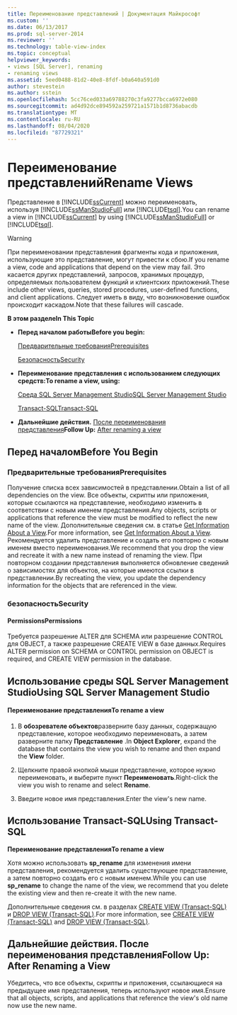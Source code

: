 ```yaml
---
title: Переименование представлений | Документация Майкрософт
ms.custom: ''
ms.date: 06/13/2017
ms.prod: sql-server-2014
ms.reviewer: ''
ms.technology: table-view-index
ms.topic: conceptual
helpviewer_keywords:
- views [SQL Server], renaming
- renaming views
ms.assetid: 5eed0488-81d2-40e8-8fdf-b0a640a591d0
author: stevestein
ms.author: sstein
ms.openlocfilehash: 5cc76ced033a69788270c3fa9277bcca6972e080
ms.sourcegitcommit: ad4d92dce894592a259721a1571b1d8736abacdb
ms.translationtype: MT
ms.contentlocale: ru-RU
ms.lasthandoff: 08/04/2020
ms.locfileid: "87729321"
---
```

# <a name="rename-views"></a><span data-ttu-id="5ec9f-102">Переименование представлений</span><span class="sxs-lookup"><span data-stu-id="5ec9f-102">Rename Views</span></span>
  <span data-ttu-id="5ec9f-103">Представление в [!INCLUDE[ssCurrent](../../includes/sscurrent-md.md)] можно переименовать, используя [!INCLUDE[ssManStudioFull](../../includes/ssmanstudiofull-md.md)] или [!INCLUDE[tsql](../../includes/tsql-md.md)].</span><span class="sxs-lookup"><span data-stu-id="5ec9f-103">You can rename a view in [!INCLUDE[ssCurrent](../../includes/sscurrent-md.md)] by using [!INCLUDE[ssManStudioFull](../../includes/ssmanstudiofull-md.md)] or [!INCLUDE[tsql](../../includes/tsql-md.md)].</span></span>  
  
> [!WARNING]  
>  <span data-ttu-id="5ec9f-104">При переименовании представления фрагменты кода и приложения, использующие это представление, могут привести к сбою.</span><span class="sxs-lookup"><span data-stu-id="5ec9f-104">If you rename a view, code and applications that depend on the view may fail.</span></span> <span data-ttu-id="5ec9f-105">Это касается других представлений, запросов, хранимых процедур, определяемых пользователем функций и клиентских приложений.</span><span class="sxs-lookup"><span data-stu-id="5ec9f-105">These include other views, queries, stored procedures, user-defined functions, and client applications.</span></span> <span data-ttu-id="5ec9f-106">Следует иметь в виду, что возникновение ошибок происходит каскадом.</span><span class="sxs-lookup"><span data-stu-id="5ec9f-106">Note that these failures will cascade.</span></span>  
  
 <span data-ttu-id="5ec9f-107">**В этом разделе**</span><span class="sxs-lookup"><span data-stu-id="5ec9f-107">**In This Topic**</span></span>  
  
-   <span data-ttu-id="5ec9f-108">**Перед началом работы**</span><span class="sxs-lookup"><span data-stu-id="5ec9f-108">**Before you begin:**</span></span>  
  
     [<span data-ttu-id="5ec9f-109">Предварительные требования</span><span class="sxs-lookup"><span data-stu-id="5ec9f-109">Prerequisites</span></span>](#Prerequisites)  
  
     [<span data-ttu-id="5ec9f-110">Безопасность</span><span class="sxs-lookup"><span data-stu-id="5ec9f-110">Security</span></span>](#Security)  
  
-   <span data-ttu-id="5ec9f-111">**Переименование представления с использованием следующих средств:**</span><span class="sxs-lookup"><span data-stu-id="5ec9f-111">**To rename a view, using:**</span></span>  
  
     [<span data-ttu-id="5ec9f-112">Среда SQL Server Management Studio</span><span class="sxs-lookup"><span data-stu-id="5ec9f-112">SQL Server Management Studio</span></span>](#SSMSProcedure)  
  
     [<span data-ttu-id="5ec9f-113">Transact-SQL</span><span class="sxs-lookup"><span data-stu-id="5ec9f-113">Transact-SQL</span></span>](#TsqlProcedure)  
  
-   <span data-ttu-id="5ec9f-114">**Дальнейшие действия.**  [После переименования представления](#FollowUp)</span><span class="sxs-lookup"><span data-stu-id="5ec9f-114">**Follow Up:**  [After renaming a view](#FollowUp)</span></span>  
  
##  <a name="before-you-begin"></a><a name="BeforeYouBegin"></a> <span data-ttu-id="5ec9f-115">Перед началом</span><span class="sxs-lookup"><span data-stu-id="5ec9f-115">Before You Begin</span></span>  
  
###  <a name="prerequisites"></a><a name="Prerequisites"></a> <span data-ttu-id="5ec9f-116">Предварительные требования</span><span class="sxs-lookup"><span data-stu-id="5ec9f-116">Prerequisites</span></span>  
 <span data-ttu-id="5ec9f-117">Получение списка всех зависимостей в представлении.</span><span class="sxs-lookup"><span data-stu-id="5ec9f-117">Obtain a list of all dependencies on the view.</span></span> <span data-ttu-id="5ec9f-118">Все объекты, скрипты или приложения, которые ссылаются на представление, необходимо изменить в соответствии с новым именем представления.</span><span class="sxs-lookup"><span data-stu-id="5ec9f-118">Any objects, scripts or applications that reference the view must be modified to reflect the new name of the view.</span></span> <span data-ttu-id="5ec9f-119">Дополнительные сведения см. в статье [Get Information About a View](get-information-about-a-view.md).</span><span class="sxs-lookup"><span data-stu-id="5ec9f-119">For more information, see [Get Information About a View](get-information-about-a-view.md).</span></span> <span data-ttu-id="5ec9f-120">Рекомендуется удалить представление и создать его повторно с новым именем вместо переименования.</span><span class="sxs-lookup"><span data-stu-id="5ec9f-120">We recommend that you drop the view and recreate it with a new name instead of renaming the view.</span></span> <span data-ttu-id="5ec9f-121">При повторном создании представления выполняется обновление сведений о зависимостях для объектов, на которые имеются ссылки в представлении.</span><span class="sxs-lookup"><span data-stu-id="5ec9f-121">By recreating the view, you update the dependency information for the objects that are referenced in the view.</span></span>  
  
###  <a name="security"></a><a name="Security"></a> <span data-ttu-id="5ec9f-122">безопасность</span><span class="sxs-lookup"><span data-stu-id="5ec9f-122">Security</span></span>  
  
####  <a name="permissions"></a><a name="Permissions"></a> <span data-ttu-id="5ec9f-123">Permissions</span><span class="sxs-lookup"><span data-stu-id="5ec9f-123">Permissions</span></span>  
 <span data-ttu-id="5ec9f-124">Требуется разрешение ALTER для SCHEMA или разрешение CONTROL для OBJECT, а также разрешение CREATE VIEW в базе данных.</span><span class="sxs-lookup"><span data-stu-id="5ec9f-124">Requires ALTER permission on SCHEMA or CONTROL permission on OBJECT is required, and CREATE VIEW permission in the database.</span></span>  
  
##  <a name="using-sql-server-management-studio"></a><a name="SSMSProcedure"></a> <span data-ttu-id="5ec9f-125">Использование среды SQL Server Management Studio</span><span class="sxs-lookup"><span data-stu-id="5ec9f-125">Using SQL Server Management Studio</span></span>  
  
#### <a name="to-rename-a-view"></a><span data-ttu-id="5ec9f-126">Переименование представления</span><span class="sxs-lookup"><span data-stu-id="5ec9f-126">To rename a view</span></span>  
  
1.  <span data-ttu-id="5ec9f-127">В **обозревателе объектов**разверните базу данных, содержащую представление, которое необходимо переименовать, а затем разверните папку **Представление** .</span><span class="sxs-lookup"><span data-stu-id="5ec9f-127">In **Object Explorer**, expand the database that contains the view you wish to rename and then expand the **View** folder.</span></span>  
  
2.  <span data-ttu-id="5ec9f-128">Щелкните правой кнопкой мыши представление, которое нужно переименовать, и выберите пункт **Переименовать**.</span><span class="sxs-lookup"><span data-stu-id="5ec9f-128">Right-click the view you wish to rename and select **Rename**.</span></span>  
  
3.  <span data-ttu-id="5ec9f-129">Введите новое имя представления.</span><span class="sxs-lookup"><span data-stu-id="5ec9f-129">Enter the view's new name.</span></span>  
  
##  <a name="using-transact-sql"></a><a name="TsqlProcedure"></a> <span data-ttu-id="5ec9f-130">Использование Transact-SQL</span><span class="sxs-lookup"><span data-stu-id="5ec9f-130">Using Transact-SQL</span></span>  
 <span data-ttu-id="5ec9f-131">**Переименование представления**</span><span class="sxs-lookup"><span data-stu-id="5ec9f-131">**To rename a view**</span></span>  
  
 <span data-ttu-id="5ec9f-132">Хотя можно использовать **sp_rename** для изменения имени представления, рекомендуется удалить существующее представление, а затем повторно создать его с новым именем.</span><span class="sxs-lookup"><span data-stu-id="5ec9f-132">While you can use **sp_rename** to change the name of the view, we recommend that you delete the existing view and then re-create it with the new name.</span></span>  
  
 <span data-ttu-id="5ec9f-133">Дополнительные сведения см. в разделах [CREATE VIEW (Transact-SQL)](/sql/t-sql/statements/create-view-transact-sql) и [DROP VIEW (Transact-SQL)](/sql/t-sql/statements/drop-view-transact-sql).</span><span class="sxs-lookup"><span data-stu-id="5ec9f-133">For more information, see [CREATE VIEW &#40;Transact-SQL&#41;](/sql/t-sql/statements/create-view-transact-sql) and [DROP VIEW &#40;Transact-SQL&#41;](/sql/t-sql/statements/drop-view-transact-sql).</span></span>  
  
##  <a name="follow-up-after-renaming-a-view"></a><a name="FollowUp"></a> <span data-ttu-id="5ec9f-134">Дальнейшие действия. После переименования представления</span><span class="sxs-lookup"><span data-stu-id="5ec9f-134">Follow Up: After Renaming a View</span></span>  
 <span data-ttu-id="5ec9f-135">Убедитесь, что все объекты, скрипты и приложения, ссылающиеся на предыдущее имя представления, теперь используют новое имя.</span><span class="sxs-lookup"><span data-stu-id="5ec9f-135">Ensure that all objects, scripts, and applications that reference the view's old name now use the new name.</span></span>  
  
  
